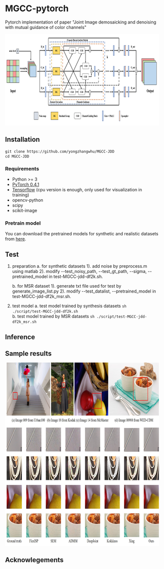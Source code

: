# MGCC-pytorch
Pytorch implementation of paper "Joint Image demosaicking and denoising with mutual guidance of color channels"
<p align="center">
  <img height="300" src="figs/MGCC.png">
</p> 

## Installation
```
git clone https://github.com/yongzhangwhu/MGCC-JDD
cd MGCC-JDD  
```
### Requirements
- Python >= 3
- [PyTorch 0.4.1](https://pytorch.org/)
- [Tensorflow](https://www.tensorflow.org/install)  (cpu version is enough, only used for visualization in training)
- opencv-python 
- scipy 
- scikit-image

### Pretrain model
You can download the pretrained models for synthetic and realistic datasets from [here](https://drive.google.com/drive/folders/1jetdV2tXJ8dkg1HLDylhy7e2g9iU1Ilr?usp=sharing).

## Test
1. preparation
    a. for synthetic datasets
        1). add noise by preprocess.m using matlab
        2). modify --test_noisy_path, --test_gt_path, --sigma, --pretrained_model in test-MGCC-jdd-df2k.sh.

    b. for MSR dataset
        1). generate txt file used for test by generate_image_list.py
        2). modify --test_datalist, --pretrained_model in test-MGCC-jdd-df2k_msr.sh.
2. test model
    a. test model trained by synthesis datasets 
        ```
        sh ./script/test-MGCC-jdd-df2k.sh  
        ```  
    b. test model trained by MSR datasets
        ```
        sh ./script/test-MGCC-jdd-df2k_msr.sh 
        ``` 
## Inference

## Sample results
<p align="center">
  <img height="600" src="figs/JDD_comparison.jpg">
</p> 

## Acknowlegements
